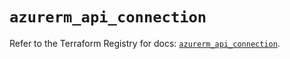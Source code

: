 # `azurerm_api_connection`

Refer to the Terraform Registry for docs: [`azurerm_api_connection`](https://registry.terraform.io/providers/hashicorp/azurerm/3.88.0/docs/resources/api_connection).

